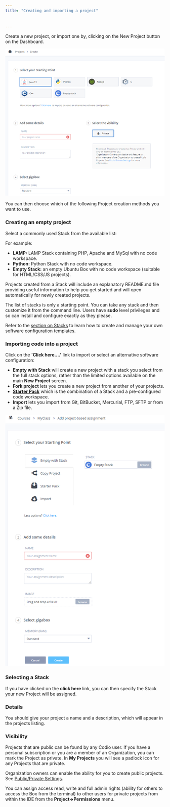 ```yaml
---
title: "Creating and importing a project"


---
```


Create a new project, or import one by, clicking on the New Project button on the Dashboard.

<img alt="Create Project" src="/img/project_create.png" class="simple"/>

You can then choose which of the following Project creation methods you want to use.

### Creating an empty project

Select a commonly used Stack from the available list:

For example:

- **LAMP:** LAMP Stack containing PHP, Apache and MySql with no code workspace.
- **Python:** Python Stack with no code workspace.
- **Empty Stack:** an empty Ubuntu Box with no code workspace (suitable for HTML/CSS/JS projects).

Projects created from a Stack will include an explanatory README.md file providing useful information to help you get started and will open automatically for newly created projects.

The list of stacks is only a starting point. You can take any stack and then customize it from the command line. Users have **sudo** level privileges and so can install and configure exactly as they please.

Refer to the [section on Stacks](/project/stacks) to learn how to create and manage your own software configuration templates.

### Importing code into a project

Click on the **'Click here....'** link to import or select an alternative software configuration:

- **Empty with Stack** will create a new project with a stack you select from the full stack options, rather than the limited options available on the main **New Project** screen.
- **Fork project** lets you create a new project from another of your projects.
- **[Starter Pack](/project/packs/)** which is the combination of a Stack and a pre-configured code workspace.
- **Import** lets you import from Git, BitBucket, Mercurial, FTP, SFTP or from a Zip file.


<img alt="Import Project" src="/img/project_create_other.png" class="simple"/>


### Selecting a Stack
If you have clicked on the **click here** link, you can then specify the Stack your new Project will be assigned.

### Details
You should give your project a name and a description, which will appear in the projects listing.


### Visibility
Projects that are public can be found by any Codio user. If you have a personal subscription or you are a member of an Organization, you can mark the Project as private. In **My Projects** you will see a padlock icon for any Projects that are private.

Organization owners can enable the ability for you to create public projects. See [Public/Private Settings](/dashboard/create/public_private).

You can assign access read, write and full admin rights (ability for others to access the Box from the terminal) to other users for private projects from within the IDE from the **Project->Permissions** menu.

